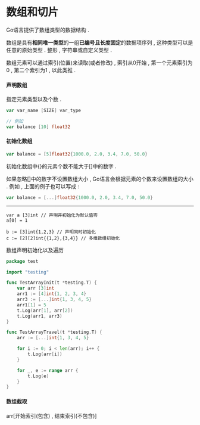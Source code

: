 # 数组和切片

Go语言提供了数组类型的数据结构 .

数组是具有**相同唯一类型**的一组**已编号且长度固定**的数据项序列 , 这种类型可以是任意的原始类型 . 整形 , 字符串或自定义类型 .

数组元素可以通过索引\(位置\)来读取\(或者修改\) , 索引从0开始 , 第一个元素索引为0 , 第二个索引为1 , 以此类推 .

#### 声明数组

指定元素类型以及个数 .

```go
var var_name [SIZE] var_type

// 例如
var balance [10] float32
```

#### 初始化数组

```go
var balance = [5]float32{1000.0, 2.0, 3.4, 7.0, 50.0}
```

初始化数组中{}的元素个数不能大于\[\]中的数字 .

如果忽略\[\]中的数字不设置数组大小 , Go语言会根据元素的个数来设置数组的大小 . 例如 , 上面的例子也可以写成 :

```go
var balance = [...]float32{1000.0, 2.0, 3.4, 7.0, 50.0}
```

---

```
var a [3]int // 声明并初始化为默认值零
a[0] = 1

b := [3]int{1,2,3} // 声明同时初始化
c := [2][2]int{{1,2},{3,4}} // 多维数组初始化
```

数组声明初始化以及遍历

```go
package test

import "testing"

func TestArrayInit(t *testing.T) {
    var arr [3]int
    arr1 := [4]int{1, 2, 3, 4}
    arr3 := [...]int{1, 3, 4, 5}
    arr1[1] = 5
    t.Log(arr[1], arr[2])
    t.Log(arr1, arr3)
}

func TestArrayTravel(t *testing.T) {
    arr := [...]int{1, 3, 4, 5}

    for i := 0; i < len(arr); i++ {
        t.Log(arr[i])
    }

    for _, e := range arr {
        t.Log(e)
    }
}
```

#### 数组截取

arr\[开始索引\(包含\) , 结束索引\(不包含\)\]

```

```




